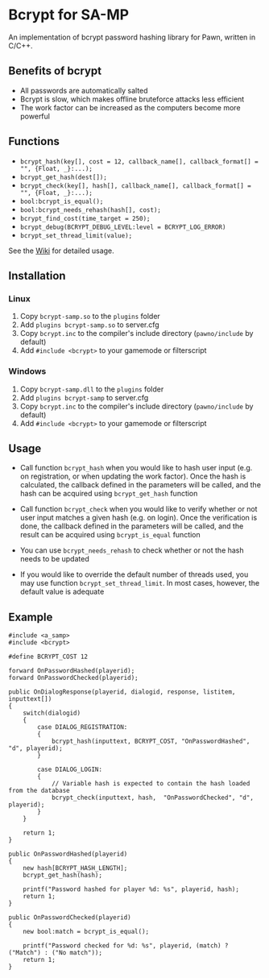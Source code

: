 # Bcrypt for SA-MP

An implementation of bcrypt password hashing library for Pawn, written in C/C++.

## Benefits of bcrypt

* All passwords are automatically salted
* Bcrypt is slow, which makes offline bruteforce attacks less efficient
* The work factor can be increased as the computers become more powerful

## Functions
* `bcrypt_hash(key[], cost = 12, callback_name[], callback_format[] = "", {Float, _}:...);`
* `bcrypt_get_hash(dest[]);`
* `bcrypt_check(key[], hash[], callback_name[], callback_format[] = "", {Float, _}:...);`
* `bool:bcrypt_is_equal();`
* `bool:bcrypt_needs_rehash(hash[], cost);`
* `bcrypt_find_cost(time_target = 250);`
* `bcrypt_debug(BCRYPT_DEBUG_LEVEL:level = BCRYPT_LOG_ERROR)`
* `bcrypt_set_thread_limit(value);`

See the [Wiki](wiki) for detailed usage.

## Installation

### Linux

1. Copy `bcrypt-samp.so` to the `plugins` folder
2. Add `plugins bcrypt-samp.so` to server.cfg
3. Copy `bcrypt.inc` to the compiler's include directory (`pawno/include` by default)
4. Add `#include <bcrypt>` to your gamemode or filterscript

### Windows

1. Copy `bcrypt-samp.dll` to the `plugins` folder
2. Add `plugins bcrypt-samp` to server.cfg
3. Copy `bcrypt.inc` to the compiler's include directory (`pawno/include` by default)
4. Add `#include <bcrypt>` to your gamemode or filterscript

## Usage

* Call function `bcrypt_hash` when you would like to hash user input (e.g. on registration, or when updating the work factor). Once the hash is calculated, the callback defined in the parameters will be called, and the hash can be acquired using `bcrypt_get_hash` function

* Call function `bcrypt_check` when you would like to verify whether or not user input matches a given hash (e.g. on login). Once the verification is done, the callback defined in the parameters will be called, and the result can be acquired using `bcrypt_is_equal` function

* You can use `bcrypt_needs_rehash` to check whether or not the hash needs to be updated

* If you would like to override the default number of threads used, you may use function `bcrypt_set_thread_limit`. In most cases, however, the default value is adequate

## Example
```Pawn
#include <a_samp>
#include <bcrypt>

#define BCRYPT_COST 12

forward OnPasswordHashed(playerid);
forward OnPasswordChecked(playerid);
 
public OnDialogResponse(playerid, dialogid, response, listitem, inputtext[])
{
    switch(dialogid)
    {
        case DIALOG_REGISTRATION:
        {
			bcrypt_hash(inputtext, BCRYPT_COST, "OnPasswordHashed", "d", playerid);
        }

        case DIALOG_LOGIN:
        {
            // Variable hash is expected to contain the hash loaded from the database
            bcrypt_check(inputtext, hash,  "OnPasswordChecked", "d", playerid);
        }
    }

    return 1;
}

public OnPasswordHashed(playerid)
{
	new hash[BCRYPT_HASH_LENGTH];
	bcrypt_get_hash(hash);
	
	printf("Password hashed for player %d: %s", playerid, hash);
	return 1;
}

public OnPasswordChecked(playerid)
{
	new bool:match = bcrypt_is_equal();
	
	printf("Password checked for %d: %s", playerid, (match) ? ("Match") : ("No match"));
	return 1;
}
```
